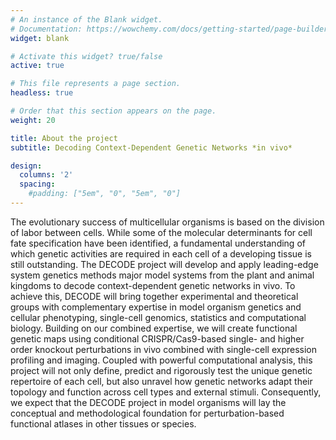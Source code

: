 ```yaml
---
# An instance of the Blank widget.
# Documentation: https://wowchemy.com/docs/getting-started/page-builder/
widget: blank

# Activate this widget? true/false
active: true

# This file represents a page section.
headless: true

# Order that this section appears on the page.
weight: 20

title: About the project
subtitle: Decoding Context-Dependent Genetic Networks *in vivo*

design:
  columns: '2'
  spacing:
    #padding: ["5em", "0", "5em", "0"]
---
```


The evolutionary success of multicellular organisms is based on the division of labor between cells. While some of the molecular determinants for cell fate specification have been identified, a fundamental understanding of which genetic activities are required in each cell of a developing tissue is still outstanding. The DECODE project will develop and apply leading-edge system genetics methods major model systems from the plant and animal kingdoms to decode context-dependent genetic networks in vivo. To achieve this, DECODE will bring together experimental and theoretical groups with complementary expertise in model organism genetics and cellular phenotyping, single-cell genomics, statistics and computational biology. Building on our combined expertise, we will create functional genetic maps using conditional CRISPR/Cas9-based single- and higher order knockout perturbations in vivo combined with single-cell expression profiling and imaging. Coupled with powerful computational analysis, this project will not only define, predict and rigorously test the unique genetic repertoire of each cell, but also unravel how genetic networks adapt their topology and function across cell types and external stimuli. Consequently, we expect that the DECODE project in model organisms will lay the conceptual and methodological foundation for perturbation-based functional atlases in other tissues or species.
